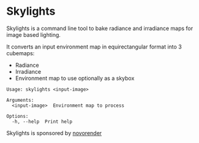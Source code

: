 # Skylights

Skylights is a command line tool to bake radiance and irradiance maps for image based lighting.

It converts an input environment map in equirectangular format into 3 cubemaps:

- Radiance
- Irradiance
- Environment map to use optionally as a skybox

```
Usage: skylights <input-image>

Arguments:
  <input-image>  Environment map to process

Options:
  -h, --help  Print help
```

Skylights is sponsored by [novorender](https://novorender.com/)